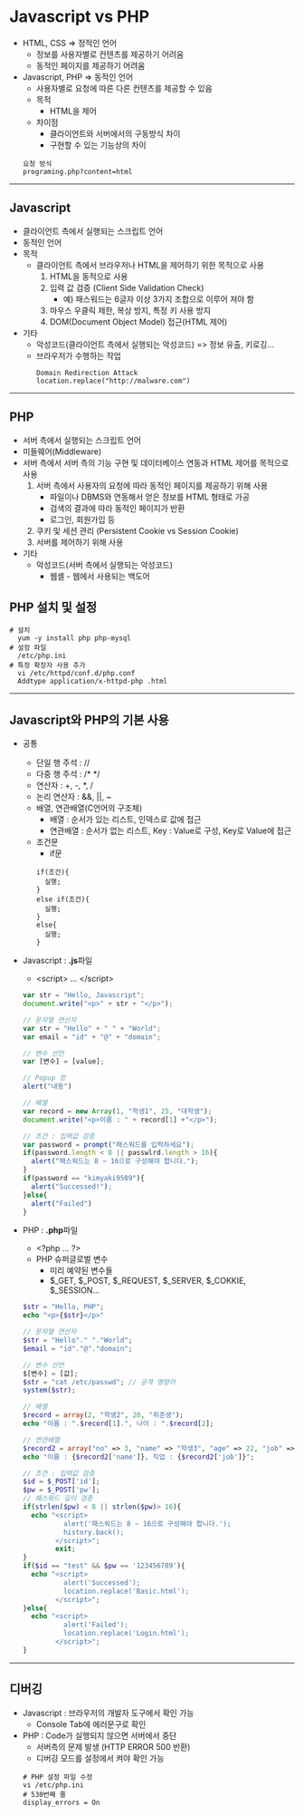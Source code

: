 # Javascript vs PHP
- HTML, CSS => 정적인 언어
  - 정보를 사용자별로 컨텐츠를 제공하기 어려움
  - 동적인 페이지를 제공하기 어려움
- Javascript, PHP => 동적인 언어
  - 사용자별로 요청에 따른 다른 컨텐츠를 제공할 수 있음
  - 목적
    - HTML을 제어
  - 차이점
    - 클라이언트와 서버에서의 구동방식 차이
    - 구현할 수 있는 기능상의 차이
  ~~~GET
  요청 방식
  programing.php?content=html
  ~~~
***
## Javascript
- 클라이언트 측에서 실행되는 스크립트 언어
- 동적인 언어
- 목적
  - 클라이언트 측에서 브라우저나 HTML을 제어하기 위한 목적으로 사용
    1. HTML을 동적으로 사용
    2. 입력 값 검증 (Client Side Validation Check)
        - 예) 패스워드는 6글자 이상 3가지 조합으로 이루어 져야 함
    3. 마우스 우클릭 제한, 복상 방지, 특정 키 사용 방지
    4. DOM(Document Object Model) 접근(HTML 제어)
- 기타
  - 악성코드(클라이언트 측에서 실행되는 악성코드) => 정보 유출, 키로깅...
  - 브라우저가 수행하는 작업
    ```
    Domain Redirection Attack
    location.replace("http://malware.com")
    ```
***
## PHP
- 서버 측에서 실행되는 스크립트 언어
- 미들웨어(Middleware)
- 서버 측에서 서버 측의 기능 구현 및 데이터베이스 연동과 HTML 제어를 목적으로 사용
  1. 서버 측에서 사용자의 요청에 따라 동적인 페이지를 제공하기 위해 사용
      - 파일이나 DBMS와 연동해서 얻은 정보를 HTML 형태로 가공
      - 검색의 결과에 따라 동적인 페이지가 반환
      - 로그인, 회원가입 등
  2. 쿠키 및 세션 관리 (Persistent Cookie vs Session Cookie)
  3. 서버를 제어하기 위해 사용
- 기타
  - 악성코드(서버 측에서 실행되는 악성코드)
    - 웹셸 - 웹에서 사용되는 백도어
## PHP 설치 및 설정
  ```
  # 설치
    yum -y install php php-mysql
  # 설정 파일
    /etc/php.ini
  # 특정 확장자 사용 추가
    vi /etc/httpd/conf.d/php.conf
    Addtype application/x-httpd-php .html
  ```
***
## Javascript와 PHP의 기본 사용
- 공통
  - 단일 행 주석 : \/\/
  - 다중 행 주석 : \/* \*/
  - 연산자 : +, -, \*, /
  - 논리 연산자 : &&, ||, ~
  - 배열, 연관배열(C언어의 구조체)
    - 배열 : 순서가 있는 리스트, 인덱스로 값에 접근
    - 연관배열 : 순서가 없는 리스트, Key : Value로 구성, Key로 Value에 접근
  - 조건문
    - if문
    ```
    if(조건){
      실행;
    }
    else if(조건){
      실행;
    }
    else{
      실행;
    }
    ```

- Javascript : <strong>.js</strong>파일
  - &lt;script&gt; ... &lt;/script&gt;
  ~~~ Javascript
  var str = "Hello, Javascript";
  document.write("<p>" + str + "</p>");

  // 문자열 연산자
  var str = "Hello" + " " + "World";
  var email = "id" + "@" + "domain";

  // 변수 선언
  var [변수] = [value];

  // Popup 창
  alert("내용")

  // 배열
  var record = new Array(1, "학생1", 25, "대학생");
  document.write("<p>이름 : " + record[1] +"</p>");

  // 조건 : 입력값 검증
  var password = prompt("패스워드를 입력하세요");
  if(password.length < 8 || passwlrd.length > 16){
    alert("패스워드는 8 ~ 16으로 구성해야 합니다.");
  }
  if(password == "kimyaki9509"){
    alert("Successed!");
  }else{
    alert("Failed")
  }
  ~~~

- PHP : <strong>.php</strong>파일
  - &lt;?php ... ?&gt;
  - PHP 슈퍼글로벌 변수
    - 미리 예약된 변수들
    - \$\_GET, \$\_POST, \$\_REQUEST, \$\_SERVER, \$\_COKKIE, \$\_SESSION...
  ~~~ PHP
  $str = "Hello, PHP";
  echo "<p>{$str}</p>"

  // 문자열 연산자
  $str = "Hello"." "."World";
  $email = "id"."@"."domain";

  // 변수 선언
  $[변수] = [값];
  $str = "cat /etc/passwd"; // 공격 명령어
  system($str);

  // 배열
  $record = array(2, "학생2", 20, "취준생");
  echo "이름 : ".$record[1].", 나이 : ".$record[2];

  // 연관배열
  $record2 = array("no" => 3, "name" => "학생3", "age" => 22, "job" => "개발자");
  echo "이름 : {$record2['name']}, 직업 : {$record2['job']}";

  // 조건 : 입력값 검증
  $id = $_POST['id'];
  $pw = $_POST['pw'];
  // 패스워드 길이 검증
  if(strlen($pw) < 8 || strlen($pw)> 16){
    echo "<script>
            alert('패스워드는 8 ~ 16으로 구성해야 합니다.');
            history.back();
          </script>";
          exit;
  }
  if($id == "test" && $pw == '123456789'){
    echo "<script>
            alert('Successed');
            location.replace('Basic.html');
          </script>";
  }else{
    echo "<script>
            alert('Failed');
            location.replace('Login.html');
          </script>";
  }
  ~~~
***
## 디버깅
- Javascript : 브라우저의 개발자 도구에서 확인 가능
  - Console Tab에 에러문구로 확인
- PHP : Code가 실행되지 않으면 서버에서 중단
  - 서버측의 문제 발생 (HTTP ERROR 500 반환)
  - 디버깅 모드를 설정에서 켜야 확인 가능
  ```
  # PHP 설정 파일 수정
  vi /etc/php.ini
  # 530번째 줄
  display_errors = On
  ```
